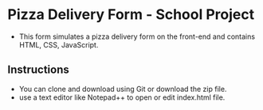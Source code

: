 # Pizza Delivery Form - School Project
- This form simulates a pizza delivery form on the front-end and contains HTML, CSS, JavaScript. 

## Instructions
- You can clone and download using Git or download the zip file.
- use a text editor like Notepad++ to open or edit index.html file.

